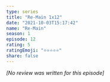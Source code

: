 ```yaml
---
type: series
title: "Re-Main 1x12"
date: "2021-10-03T15:17:42"
name: "Re-Main"
season: 1
episode: 12
rating: 5
ratingEmoji: "⭐️⭐️⭐️⭐️⭐️"
share: false
---
```


*[No review was written for this episode]*
